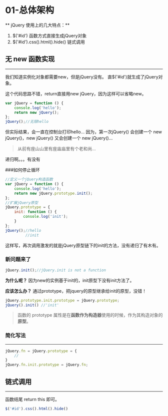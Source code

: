 # 01-总体架构

** jQuery 使用上的几大特点：**
1. $('#id') 函数方式直接生成jQuery对象
2. $('#id').css().html().hide() 链式调用

## 无 new 函数实现
---

我们知道实例化对象都需要new，但是jQuery没有。
直$('#id')就生成了jQuery对象。 


这个代码思路不错，return直接用new jQuery，因为这样可以省略new。
```js
var jQuery = function () {
    console.log('hello');
    return new jQuery();
};
jQuery();//无限hello
```
但实际结果，会一直在控制台打印hello...
因为，第一次jQuery() 会创建一个 new jQuery()，new jQuery() 又会创建一个 new jQuery()...

> 从前有座山山里有座庙庙里有个老和尚...

递归啊。。。有没有

###如何停止循环

```js
//定义一个jQuery构造函数  
var jQuery = function () {
    console.log('hello');
    return new jQuery.prototype.init();
};
//扩展jQuery原型
jQuery.prototype = {
    init: function () {
        console.log('init');
    }
};
jQuery();//hello
         //init
```
这样写，再次调用激发的就是jQuery原型链下的init的方法，没有递归了有木有。

### 新问题来了

```js
jQuery.init();//jQuery.init is not a function
```
**为什么呢？**
因为new的实例基于init的，init原型下没有init方法了。

**应该怎么办？**
通过prototype，把jquery的原型继承给init的原型，没错！

```js
jQuery.prototype.init.prototype = jQuery.prototype;
jQuery().init() //'init'
```
> 函数的 prototype 属性是在**函数作为构造器**使用的时候，作为其构造对象的**原型**。

### 简化写法
---
```js
jQuery.fn = jQuery.prototype = {
    //
}
jQuery.fn.init.prototype = jQuery.fn;
```

## 链式调用
---
函数结尾 return this 即可。
```js
$('#id').css().html().hide() 
```





















